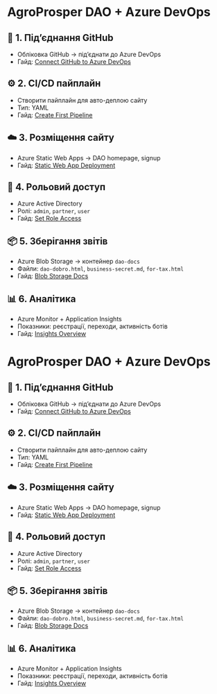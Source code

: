 # AgroProsper DAO + Azure DevOps

## 🔧 1. Підʼєднання GitHub
- Обліковка GitHub → підʼєднати до Azure DevOps  
- Гайд: [Connect GitHub to Azure DevOps](https://learn.microsoft.com/en-us/azure/devops/repos/github/connect-to-github?view=azure-devops)

## ⚙️ 2. CI/CD пайплайн
- Створити пайплайн для авто-деплою сайту  
- Тип: YAML  
- Гайд: [Create First Pipeline](https://learn.microsoft.com/en-us/azure/devops/pipelines/create-first-pipeline?view=azure-devops)

## ☁️ 3. Розміщення сайту
- Azure Static Web Apps → DAO homepage, signup  
- Гайд: [Static Web App Deployment](https://learn.microsoft.com/en-us/azure/static-web-apps/)

## 🔐 4. Рольовий доступ
- Azure Active Directory  
- Ролі: `admin`, `partner`, `user`  
- Гайд: [Set Role Access](https://learn.microsoft.com/en-us/azure/active-directory/)

## 📦 5. Зберігання звітів
- Azure Blob Storage → контейнер `dao-docs`  
- Файли: `dao-dobro.html`, `business-secret.md`, `for-tax.html`  
- Гайд: [Blob Storage Docs](https://learn.microsoft.com/en-us/azure/storage/blobs/)

## 📊 6. Аналітика
- Azure Monitor + Application Insights  
- Показники: реєстрації, переходи, активність ботів  
- Гайд: [Insights Overview](https://learn.microsoft.com/en-us/azure/azure-monitor/app/app-insights-overview)

# AgroProsper DAO + Azure DevOps

## 🔧 1. Підʼєднання GitHub
- Обліковка GitHub → підʼєднати до Azure DevOps  
- Гайд: [Connect GitHub to Azure DevOps](https://learn.microsoft.com/en-us/azure/devops/repos/github/connect-to-github?view=azure-devops)

## ⚙️ 2. CI/CD пайплайн
- Створити пайплайн для авто-деплою сайту  
- Тип: YAML  
- Гайд: [Create First Pipeline](https://learn.microsoft.com/en-us/azure/devops/pipelines/create-first-pipeline?view=azure-devops)

## ☁️ 3. Розміщення сайту
- Azure Static Web Apps → DAO homepage, signup  
- Гайд: [Static Web App Deployment](https://learn.microsoft.com/en-us/azure/static-web-apps/)

## 🔐 4. Рольовий доступ
- Azure Active Directory  
- Ролі: `admin`, `partner`, `user`  
- Гайд: [Set Role Access](https://learn.microsoft.com/en-us/azure/active-directory/)

## 📦 5. Зберігання звітів
- Azure Blob Storage → контейнер `dao-docs`  
- Файли: `dao-dobro.html`, `business-secret.md`, `for-tax.html`  
- Гайд: [Blob Storage Docs](https://learn.microsoft.com/en-us/azure/storage/blobs/)

## 📊 6. Аналітика
- Azure Monitor + Application Insights  
- Показники: реєстрації, переходи, активність ботів  
- Гайд: [Insights Overview](https://learn.microsoft.com/en-us/azure/azure-monitor/app/app-insights-overview)
